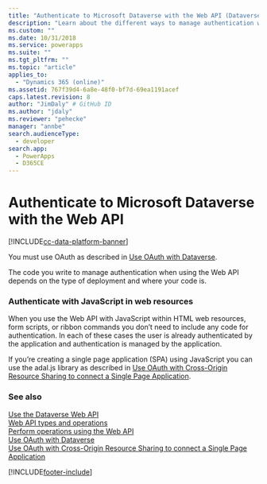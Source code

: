```yaml
---
title: "Authenticate to Microsoft Dataverse with the Web API (Dataverse)| Microsoft Docs"
description: "Learn about the different ways to manage authentication when using the Web API"
ms.custom: ""
ms.date: 10/31/2018
ms.service: powerapps
ms.suite: ""
ms.tgt_pltfrm: ""
ms.topic: "article"
applies_to: 
  - "Dynamics 365 (online)"
ms.assetid: 767f39d4-6a8e-48f0-bf7d-69ea1191acef
caps.latest.revision: 8
author: "JimDaly" # GitHub ID
ms.author: "jdaly"
ms.reviewer: "pehecke"
manager: "annbe"
search.audienceType: 
  - developer
search.app: 
  - PowerApps
  - D365CE
---
```

# Authenticate to Microsoft Dataverse with the Web API


[!INCLUDE[cc-data-platform-banner](../../../includes/cc-data-platform-banner.md)]

You must use OAuth as described in [Use OAuth with Dataverse](../authenticate-oauth.md).

The code you write to manage authentication when using the Web API depends on the type of deployment and where your code is.  
  
### Authenticate with JavaScript in web resources  

When you use the Web API with JavaScript within HTML web resources, form scripts, or ribbon commands you don’t need to include any code for authentication. In each of these cases the user is already authenticated by the application and authentication is managed by the application.  

If you’re creating a single page application (SPA) using JavaScript you can use the adal.js library as described in [Use OAuth with Cross-Origin Resource Sharing  to connect a Single Page Application](../oauth-cross-origin-resource-sharing-connect-single-page-application.md).  
  
### See also
 
[Use the Dataverse Web API](overview.md)<br />
[Web API types and operations](web-api-types-operations.md)<br />
[Perform operations using the Web API](perform-operations-web-api.md)<br />
[Use OAuth with Dataverse](../authenticate-oauth.md)<br />
[Use OAuth with Cross-Origin Resource Sharing to connect a Single Page Application](../oauth-cross-origin-resource-sharing-connect-single-page-application.md)


[!INCLUDE[footer-include](../../../includes/footer-banner.md)]